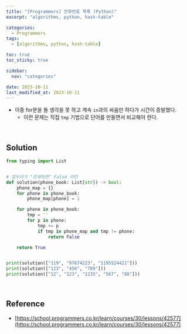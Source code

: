 ```yaml
---
title: "[Programmers] 전화번호 목록 (Python)"
excerpt: "algorithms, python, hash-table"

categories:
  - Programmers
tags:
  - [algorithms, python, hash-table]

toc: true
toc_sticky: true

sidebar:
  nav: "categories"

date: 2023-10-11
last_modified_at: 2023-10-11
---
```


- 이중 for문을 돌 생각을 못 하고 계속 `in`과의 싸움만 하다가 시간이 증발했다.
    - 이런 문제는 직접 `tmp` 기법으로 단어를 만들면서 비교해야 한다.

<br>

## Solution

```python
from typing import List


# 접두어가 "존재하면" False 리턴
def solution(phone_book: List[str]) -> bool:
    phone_map = {}
    for phone in phone_book:
        phone_map[phone] = 1

    for phone in phone_book:
        tmp = ''
        for p in phone:
            tmp += p
            if tmp in phone_map and tmp != phone:
                return False

    return True


print(solution(["119", "97674223", "1195524421"]))
print(solution(["123", "456", "789"]))
print(solution(["12", "123", "1235", "567", "88"]))
```

<br>

## Reference

- [https://school.programmers.co.kr/learn/courses/30/lessons/42577](https://school.programmers.co.kr/learn/courses/30/lessons/42577)
